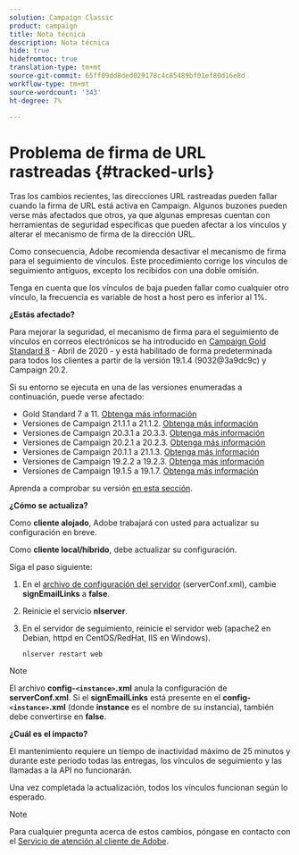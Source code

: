 ```yaml
---
solution: Campaign Classic
product: campaign
title: Nota técnica
description: Nota técnica
hide: true
hidefromtoc: true
translation-type: tm+mt
source-git-commit: 65ff09dd8ded029178c4c85489bf01ef80d16e8d
workflow-type: tm+mt
source-wordcount: '343'
ht-degree: 7%

---
```


# Problema de firma de URL rastreadas {#tracked-urls}

Tras los cambios recientes, las direcciones URL rastreadas pueden fallar cuando la firma de URL está activa en Campaign. Algunos buzones pueden verse más afectados que otros, ya que algunas empresas cuentan con herramientas de seguridad específicas que pueden afectar a los vínculos y alterar el mecanismo de firma de la dirección URL.

Como consecuencia, Adobe recomienda desactivar el mecanismo de firma para el seguimiento de vínculos. Este procedimiento corrige los vínculos de seguimiento antiguos, excepto los recibidos con una doble omisión.

Tenga en cuenta que los vínculos de baja pueden fallar como cualquier otro vínculo, la frecuencia es variable de host a host pero es inferior al 1%.

**¿Estás afectado?**

Para mejorar la seguridad, el mecanismo de firma para el seguimiento de vínculos en correos electrónicos se ha introducido en [Campaign Gold Standard 8](../rn/using/gold-standard.md#gs8) - Abril de 2020 - y está habilitado de forma predeterminada para todos los clientes a partir de la versión 19.1.4 (9032@3a9dc9c) y Campaign 20.2.

Si su entorno se ejecuta en una de las versiones enumeradas a continuación, puede verse afectado:

* Gold Standard 7 a 11. [Obtenga más información](../rn/using/gold-standard.md)
* Versiones de Campaign 21.1.1 a 21.1.2. [Obtenga más información](../rn/using/latest-release.md)
* Versiones de Campaign 20.3.1 a 20.3.3. [Obtenga más información](../rn/using/release--20-3.md)
* Versiones de Campaign 20.2.1 a 20.2.3. [Obtenga más información](../rn/using/release--20-2.md)
* Versiones de Campaign 20.1.1 a 21.1.3. [Obtenga más información](../rn/using/release--20-1.md)
* Versiones de Campaign 19.2.2 a 19.2.3. [Obtenga más información](../rn/using/release--19-2.md)
* Versiones de Campaign 19.1.5 a 19.1.7. [Obtenga más información](../rn/using/release--19-1.md)

Aprenda a comprobar su versión [en esta sección](../platform/using/launching-adobe-campaign.md#getting-your-campaign-version).

**¿Cómo se actualiza?**

Como **cliente alojado**, Adobe trabajará con usted para actualizar su configuración en breve.

Como **cliente local/híbrido**, debe actualizar su configuración.

Siga el paso siguiente:

1. En el [archivo de configuración del servidor](../installation/using/the-server-configuration-file.md) (serverConf.xml), cambie **signEmailLinks** a **false**.
1. Reinicie el servicio **nlserver**.
1. En el servidor de seguimiento, reinicie el servidor web (apache2 en Debian, httpd en CentOS/RedHat, IIS en Windows).

   ```
   nlserver restart web
   ```

>[!NOTE]
>
>El archivo **config-`<instance>`.xml** anula la configuración de **serverConf.xml**. Si el **signEmailLinks** está presente en el **config-`<instance>`.xml** (donde **instance** es el nombre de su instancia), también debe convertirse en **false**.


**¿Cuál es el impacto?**

El mantenimiento requiere un tiempo de inactividad máximo de 25 minutos y durante este periodo todas las entregas, los vínculos de seguimiento y las llamadas a la API no funcionarán.

Una vez completada la actualización, todos los vínculos funcionan según lo esperado.

>[!NOTE]
>
>Para cualquier pregunta acerca de estos cambios, póngase en contacto con el [Servicio de atención al cliente de Adobe](https://helpx.adobe.com/es/enterprise/admin-guide.html).

